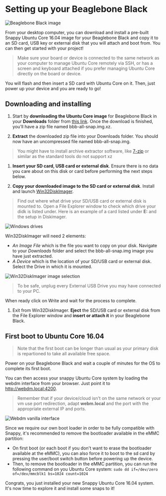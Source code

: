 # Setting up your Beaglebone Black

![Beaglebone Black image](https://raw.githubusercontent.com/ubuntu-core/snappy-dev-website/master/src/img/devices/beaglebone.png "Beaglebone Black image")

From your desktop computer, you can download and install a pre-built Snappy Ubuntu Core 16.04 image for your Beaglebone Black and copy it to an SD card, USB key or external disk that you will attach and boot from. You can then get started with your project!

> Make sure your board or device is connected to the same network as your computer to manage Ubuntu Core remotely via SSH, or has a screen and keyboard attached if you prefer managing Ubuntu Core directly on the board or device.

You will flash and then insert a SD card with Ubuntu Core on it. Then, just power up your device and you are ready to go!


## Downloading and installing

1. Start by **downloading the Ubuntu Core image** for Beaglebone Black in your **Downloads** folder from [this link](http://people.canonical.com/~mvo/all-snaps/bbb-all-snap.img.xz).
Once the download is finished, you’ll have a zip file named bbb-all-snap.img.xz.

1. **Extract** the downloaded zip file into your Downloads folder. You should now have an uncompressed file named bbb-all-snap.img.
> You might have to install archive extractor software, like [7-zip](http://www.7-zip.org/) or similar as the standard tools do not support xz

1. **Insert your SD card, USB card or external disk**. Ensure there is no data you care about on this disk or card before performing the next steps below.

1. **Copy your downloaded image to the SD card or external disk**. Install and launch [Win32DiskImager](http://sourceforge.net/projects/win32diskimager/files/latest/download).
 > Find out where what drive your SD/USB card or external disk is mounted to. Open a File Explorer window to check which drive your didk is listed under.  Here is an example of a card listed under **E:** and the setup in Diskimager.

 ![Windows drives](https://raw.githubusercontent.com/ubuntu-core/snappy-dev-website/master/src/img/setup/windows-drives.png)

  Win32DiskImager will need 2 elements:
   * *An Image File* which is the file you want to copy on your disk. Navigate to your *Downloads* folder and select the bbb-all-snap.img image you have just extracted.
   * *A Device* which is the location of your SD/USB card or external disk. Select the Drive in which it is mounted.

   ![Win32DiskImager image selection](https://raw.githubusercontent.com/ubuntu-core/snappy-dev-website/master/src/img/setup/windows-diskimager-setup.png)

  > To be safe, unplug every External USB Drive you may have connected to your PC.

  When ready click on Write and wait for the process to complete.

1. Exit from Win32DiskImager. **Eject** the SD/USB card or external disk from the File Explorer window and **insert or attach it** in your Beaglebone Black.

## First boot to Ubuntu Core 16.04

> Note that the first boot can be longer than usual as your primary disk is repartioned to take all available free space.

Power on your Beaglebone Black and wait a couple of minutes for the OS to complete its first boot.

You can then access your snappy Ubuntu Core system by loading the webdm interface from your browser. Just point it to
http://webdm.local:4200.

> Remember that if your device/cloud isn't on the same network or your vm use port redirection, adapt **webm.local** and
> the port with the appropriate external IP and ports.

![Webdm vanilla interface](https://raw.githubusercontent.com/ubuntu-core/snappy-dev-website/master/src/img/setup/webdm.png)

Since we require our own boot loader in order to be fully compatible with Snappy, it's recommended to remove the bootloader available in the eMMC partition:
* On first boot (or each boot if you don't want to erase the bootloader available at the eMMC), you can also force it to boot to the sd card by pressing the user/boot switch button before powering up the device.
* Then, to remove the bootloader in the eMMC partition, you can run the following command on you Ubuntu Core system: `sudo dd if=/dev/zero of=/dev/mmcblk1 bs=1024 count=1024`


Congrats, you just installed your new Snappy Ubuntu Core 16.04 system. It's now time to explore it and
install some snaps to it!
